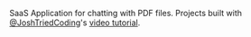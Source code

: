 SaaS Application for chatting with PDF files. Projects built with [@JoshTriedCoding](https://github.com/joschan21)'s [video tutorial](https://youtu.be/ucX2zXAZ1I0).
